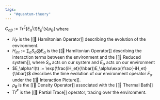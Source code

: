 ```yaml
---
tags:
  - "#quantum-theory"
---
```

$C_{\alpha\beta} := \mathrm{Tr}^E[E_\alpha^I(t)E_\beta^I(s)\rho_B]$ where
- $H_E$ is the [[📘 Hamiltonian Operator]] describing the evolution of the environment.
- $H_{int} := \sum_\alpha S_\alpha \bigotimes E_\alpha$ is the [[📘 Hamiltonian Operator]] describing the interaction terms between the environment and the [[📘 Reduced system]], where $S_\alpha$ acts on our system and $E_\alpha$ acts on our environment
- $E_\alpha^I(t) := \exp(\frac{iH_et}{\hbar})E_\alpha\exp(\frac{-iH_et}{\hbar})$ describes the time evolution of our environment operator $E_\alpha$ under the [[📘 Interaction Picture]].
- $\rho_B$ is the [[📘 Density Operator]] associated with the [[📘 Thermal Bath]]
- $\mathrm{Tr}^E$ is the [[📘 Partial Trace]] operator, tracing over the environment.